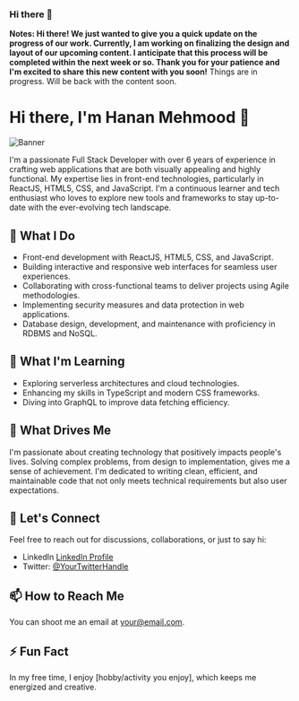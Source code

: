 ### Hi there 👋

**Notes: Hi there! We just wanted to give you a quick update on the progress of our work. Currently, I am working on finalizing the design and layout of our upcoming content. I anticipate that this process will be completed within the next week or so. Thank you for your patience and I'm excited to share this new content with you soon!** Things are in progress. Will be back with the content soon.

# Hi there, I'm Hanan Mehmood 👋

![Banner](link-to-your-banner-image)

I'm a passionate Full Stack Developer with over 6 years of experience in crafting web applications that are both visually appealing and highly functional. My expertise lies in front-end technologies, particularly in ReactJS, HTML5, CSS, and JavaScript. I'm a continuous learner and tech enthusiast who loves to explore new tools and frameworks to stay up-to-date with the ever-evolving tech landscape.

## 🔭 What I Do

- Front-end development with ReactJS, HTML5, CSS, and JavaScript.
- Building interactive and responsive web interfaces for seamless user experiences.
- Collaborating with cross-functional teams to deliver projects using Agile methodologies.
- Implementing security measures and data protection in web applications.
- Database design, development, and maintenance with proficiency in RDBMS and NoSQL.

## 🌱 What I'm Learning

- Exploring serverless architectures and cloud technologies.
- Enhancing my skills in TypeScript and modern CSS frameworks.
- Diving into GraphQL to improve data fetching efficiency.

## 🚀 What Drives Me

I'm passionate about creating technology that positively impacts people's lives. Solving complex problems, from design to implementation, gives me a sense of achievement. I'm dedicated to writing clean, efficient, and maintainable code that not only meets technical requirements but also user expectations.

## 💬 Let's Connect

Feel free to reach out for discussions, collaborations, or just to say hi:

- LinkedIn [LinkedIn Profile](https://linkedin.com/in/hanan-mehmood)
- Twitter: [@YourTwitterHandle](https://twitter.com/your-handle)

## 📫 How to Reach Me

You can shoot me an email at [your@email.com](mailto:hanan.mehmood@ymail.com).

## ⚡ Fun Fact

In my free time, I enjoy [hobby/activity you enjoy], which keeps me energized and creative.

<!--
Badges, GitHub stats, and other cool widgets can go here.
-->



<!--

- 🔭 I’m currently working on ...
 
- 🌱 I’m currently learning ...
- 👯 I’m looking to collaborate on ...
- 🤔 I’m looking for help with ...
- 💬 Ask me about ...
- 📫 How to reach me: ...
- 😄 Pronouns: ...
- ⚡ Fun fact: ...
-->
